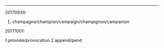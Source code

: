 ---------------------
20170930:
1. champagne/champion/campaign/champignon/campanion


20171001:

1.provoke/provocation
2.append/pend
